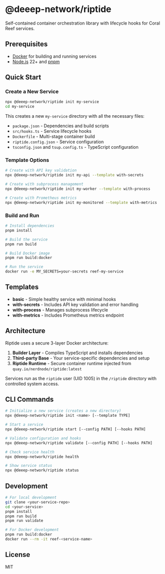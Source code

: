 # @deeep-network/riptide

Self-contained container orchestration library with lifecycle hooks for Coral Reef services.

## Prerequisites

- [Docker](https://docs.docker.com/get-docker/) for building and running services
- [Node.js](https://nodejs.org/) 22+ and [pnpm](https://pnpm.io/)

## Quick Start

### Create a New Service

```bash
npx @deeep-network/riptide init my-service
cd my-service
```

This creates a new `my-service` directory with all the necessary files:
- `package.json` - Dependencies and build scripts
- `src/hooks.ts` - Service lifecycle hooks  
- `Dockerfile` - Multi-stage container build
- `riptide.config.json` - Service configuration
- `tsconfig.json` and `tsup.config.ts` - TypeScript configuration

### Template Options

```bash
# Create with API key validation
npx @deeep-network/riptide init my-api --template with-secrets

# Create with subprocess management  
npx @deeep-network/riptide init my-worker --template with-process

# Create with Prometheus metrics
npx @deeep-network/riptide init my-monitored --template with-metrics
```

### Build and Run

```bash
# Install dependencies
pnpm install

# Build the service
pnpm run build

# Build Docker image
pnpm run build:docker

# Run the service
docker run -e MY_SECRETS=your-secrets reef-my-service
```

## Templates

- **basic** - Simple healthy service with minimal hooks
- **with-secrets** - Includes API key validation and error handling
- **with-process** - Manages subprocess lifecycle
- **with-metrics** - Includes Prometheus metrics endpoint

## Architecture

Riptide uses a secure 3-layer Docker architecture:

1. **Builder Layer** - Compiles TypeScript and installs dependencies
2. **Third-party Base** - Your service-specific dependencies and setup
3. **Riptide Runtime** - Secure container runtime injected from `quay.io/nerdnode/riptide:latest`

Services run as the `riptide` user (UID 1005) in the `/riptide` directory with controlled system access.

## CLI Commands

```bash
# Initialize a new service (creates a new directory)
npx @deeep-network/riptide init <name> [--template TYPE]

# Start a service
npx @deeep-network/riptide start [--config PATH] [--hooks PATH]

# Validate configuration and hooks
npx @deeep-network/riptide validate [--config PATH] [--hooks PATH]

# Check service health
npx @deeep-network/riptide health

# Show service status
npx @deeep-network/riptide status
```

## Development

```bash
# For local development
git clone <your-service-repo>
cd <your-service>
pnpm install
pnpm run build
pnpm run validate

# For Docker development
pnpm run build:docker
docker run --rm -it reef-<service-name>
```

## License

MIT